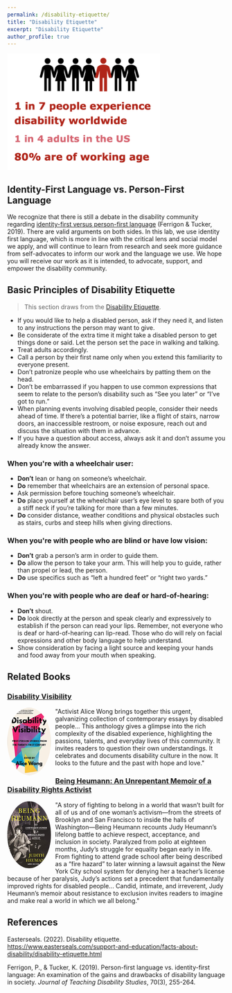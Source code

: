 ```yaml
---
permalink: /disability-etiquette/
title: "Disability Etiquette"
excerpt: "Disability Etiquette"
author_profile: true
---
```


<div style="max-width: 70%; margin-right: 10px; margin-bottom:10px;">

<img src="../images/disability-statistics.png" alt="Disability Statistics As of 2022">

</div>

## Identity-First Language vs. Person-First Language

We recognize that there is still a debate in the disability community regarding [identity-first versus person-first language](https://jtds.commons.gc.cuny.edu/person-first-language-vs-identity-first-language-an-examination-of-the-gains-and-drawbacks-of-disability-language-in-society/) (Ferrigon & Tucker, 2019). There are valid arguments on both sides. In this lab, we use identity first language, which is more in line with the critical lens and social model we apply, and will continue to learn from research and seek more guidance from self-advocates to inform our work and the language we use. We hope you will receive our work as it is intended, to advocate, support, and empower the disability community.

## Basic Principles of Disability Etiquette

> This section draws from the [Disability Etiquette](https://www.easterseals.com/support-and-education/facts-about-disability/disability-etiquette.html). 

* If you would like to help a disabled person, ask if they need it, and listen to any instructions the person may want to give.
* Be considerate of the extra time it might take a disabled person to get things done or said. Let the person set the pace in walking and talking.
* Treat adults accordingly.
* Call a person by their first name only when you extend this familiarity to everyone present.
* Don’t patronize people who use wheelchairs by patting them on the head.
* Don’t be embarrassed if you happen to use common expressions that seem to relate to the person’s disability such as “See you later” or “I’ve got to run.”
* When planning events involving disabled people, consider their needs ahead of time. If there’s a potential barrier, like a flight of stairs, narrow doors, an inaccessible restroom, or noise exposure, reach out and discuss the situation with them in advance.
* If you have a question about access, always ask it and don’t assume you already know the answer.

### When you're with a wheelchair user:

* **Don’t** lean or hang on someone’s wheelchair.
* **Do** remember that wheelchairs are an extension of personal space.
* Ask permission before touching someone’s wheelchair.
* **Do** place yourself at the wheelchair user’s eye level to spare both of you a stiff neck if you’re talking for more than a few minutes.
* **Do** consider distance, weather conditions and physical obstacles such as stairs, curbs and steep hills when giving directions.

### When you're with people who are blind or have low vision:

* **Don’t** grab a person’s arm in order to guide them.
* **Do** allow the person to take your arm. This will help you to guide, rather than propel or lead, the person.
* **Do** use specifics such as “left a hundred feet” or “right two yards.”

### When you're with people who are deaf or hard-of-hearing:

* **Don’t** shout.
* **Do** look directly at the person and speak clearly and expressively to establish if the person can read your lips. Remember, not everyone who is deaf or hard-of-hearing can lip-read. Those who do will rely on facial expressions and other body language to help understand.
* Show consideration by facing a light source and keeping your hands and food away from your mouth when speaking.

## Related Books

### [Disability Visibility](https://www.amazon.com/Disability-Visibility-First-Person-Stories-Twenty-First/dp/1984899422)

<div style="max-width: 20%; float: left; margin-right: 10px; margin-bottom:10px;">

<img src="../images/disability-visbility.jpg" alt="Disability Visbility" style="border-radius: 50%;">

</div>

"Activist Alice Wong brings together this urgent, galvanizing collection of contemporary essays by disabled people... This anthology gives a glimpse into the rich complexity of the disabled experience, highlighting the passions, talents, and everyday lives of this community. It invites readers to question their own understandings. It celebrates and documents disability culture in the now. It looks to the future and the past with hope and love."

### [Being Heumann: An Unrepentant Memoir of a Disability Rights Activist](https://www.amazon.com/Being-Heumann-Unrepentant-Disability-Activist/dp/0807019291)

<div style="max-width: 20%; float: left; margin-right: 10px; margin-bottom:10px;">

<img src="../images/being-heumann.jpg" alt="Being Heumann" style="border-radius: 50%;">

</div>

"A story of fighting to belong in a world that wasn’t built for all of us and of one woman’s activism—from the streets of Brooklyn and San Francisco to inside the halls of Washington—Being Heumann recounts Judy Heumann’s lifelong battle to achieve respect, acceptance, and inclusion in society. Paralyzed from polio at eighteen months, Judy’s struggle for equality began early in life. From fighting to attend grade school after being described as a “fire hazard” to later winning a lawsuit against the New York City school system for denying her a teacher’s license because of her paralysis, Judy’s actions set a precedent that fundamentally improved rights for disabled people... Candid, intimate, and irreverent, Judy Heumann’s memoir about resistance to exclusion invites readers to imagine and make real a world in which we all belong."

## References

Easterseals. (2022). Disability etiquette.  https://www.easterseals.com/support-and-education/facts-about-disability/disability-etiquette.html

Ferrigon, P., & Tucker, K. (2019). Person-first language vs. identity-first language: An examination of the gains and drawbacks of disability language in society. *Journal of Teaching Disability Studies*, 70(3), 255-264.





